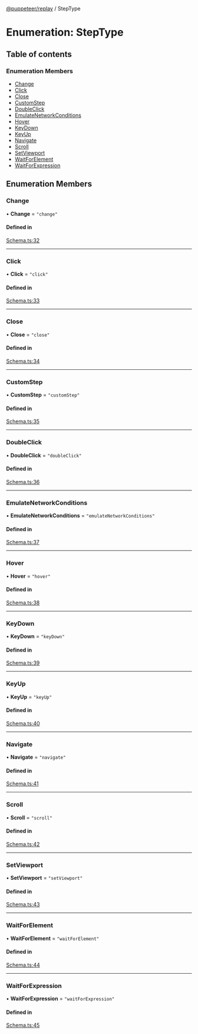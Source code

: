 [@puppeteer/replay](../README.md) / StepType

# Enumeration: StepType

## Table of contents

### Enumeration Members

- [Change](StepType.md#change)
- [Click](StepType.md#click)
- [Close](StepType.md#close)
- [CustomStep](StepType.md#customstep)
- [DoubleClick](StepType.md#doubleclick)
- [EmulateNetworkConditions](StepType.md#emulatenetworkconditions)
- [Hover](StepType.md#hover)
- [KeyDown](StepType.md#keydown)
- [KeyUp](StepType.md#keyup)
- [Navigate](StepType.md#navigate)
- [Scroll](StepType.md#scroll)
- [SetViewport](StepType.md#setviewport)
- [WaitForElement](StepType.md#waitforelement)
- [WaitForExpression](StepType.md#waitforexpression)

## Enumeration Members

### Change

• **Change** = `"change"`

#### Defined in

[Schema.ts:32](https://github.com/puppeteer/replay/blob/main/src/Schema.ts#L32)

---

### Click

• **Click** = `"click"`

#### Defined in

[Schema.ts:33](https://github.com/puppeteer/replay/blob/main/src/Schema.ts#L33)

---

### Close

• **Close** = `"close"`

#### Defined in

[Schema.ts:34](https://github.com/puppeteer/replay/blob/main/src/Schema.ts#L34)

---

### CustomStep

• **CustomStep** = `"customStep"`

#### Defined in

[Schema.ts:35](https://github.com/puppeteer/replay/blob/main/src/Schema.ts#L35)

---

### DoubleClick

• **DoubleClick** = `"doubleClick"`

#### Defined in

[Schema.ts:36](https://github.com/puppeteer/replay/blob/main/src/Schema.ts#L36)

---

### EmulateNetworkConditions

• **EmulateNetworkConditions** = `"emulateNetworkConditions"`

#### Defined in

[Schema.ts:37](https://github.com/puppeteer/replay/blob/main/src/Schema.ts#L37)

---

### Hover

• **Hover** = `"hover"`

#### Defined in

[Schema.ts:38](https://github.com/puppeteer/replay/blob/main/src/Schema.ts#L38)

---

### KeyDown

• **KeyDown** = `"keyDown"`

#### Defined in

[Schema.ts:39](https://github.com/puppeteer/replay/blob/main/src/Schema.ts#L39)

---

### KeyUp

• **KeyUp** = `"keyUp"`

#### Defined in

[Schema.ts:40](https://github.com/puppeteer/replay/blob/main/src/Schema.ts#L40)

---

### Navigate

• **Navigate** = `"navigate"`

#### Defined in

[Schema.ts:41](https://github.com/puppeteer/replay/blob/main/src/Schema.ts#L41)

---

### Scroll

• **Scroll** = `"scroll"`

#### Defined in

[Schema.ts:42](https://github.com/puppeteer/replay/blob/main/src/Schema.ts#L42)

---

### SetViewport

• **SetViewport** = `"setViewport"`

#### Defined in

[Schema.ts:43](https://github.com/puppeteer/replay/blob/main/src/Schema.ts#L43)

---

### WaitForElement

• **WaitForElement** = `"waitForElement"`

#### Defined in

[Schema.ts:44](https://github.com/puppeteer/replay/blob/main/src/Schema.ts#L44)

---

### WaitForExpression

• **WaitForExpression** = `"waitForExpression"`

#### Defined in

[Schema.ts:45](https://github.com/puppeteer/replay/blob/main/src/Schema.ts#L45)
